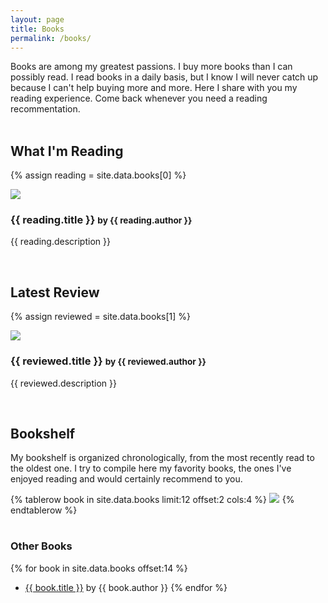 ```yaml
---
layout: page
title: Books
permalink: /books/
---
```


Books are among my greatest passions. I buy more books than I can possibly read.
I read books in a daily basis, but I know I will never catch up because I can't
help buying more and more. Here I share with you my reading experience. Come
back whenever you need a reading recommentation.<br><br>

## What I'm Reading

{% assign reading = site.data.books[0] %}
<div class="row">
  <div class="col-xs-6 col-md-3">
    <a target="_blank"  href="{{ reading.link }}"><img border="0" src="{{ reading.image }}" ></a><img src="{{ reading.another_image }}" width="1" height="1" border="0" alt="" style="border:none !important; margin:0px !important;" />
  </div>
  <h3>{{ reading.title }} <small>by {{ reading.author }}</small></h3>
  <p>{{ reading.description }}</p>
</div><br>

## Latest Review

{% assign reviewed = site.data.books[1] %}
<div class="row">
  <div class="col-xs-6 col-md-3">
    <a target="_blank"  href="{{ reviewed.link }}"><img border="0" src="{{ reviewed.image }}" ></a><img src="{{ reviewed.another_image }}" width="1" height="1" border="0" alt="" style="border:none !important; margin:0px !important;" />
  </div>
  <h3>{{ reviewed.title }} <small>by {{ reviewed.author }}</small></h3>
  <p>{{ reviewed.description }}</p>
</div><br>

## Bookshelf

My bookshelf is organized chronologically, from the most recently read to the
oldest one. I try to compile here my favority books, the ones I've enjoyed
reading and would certainly recommend to you.

<table class="table">
{% tablerow book in site.data.books limit:12 offset:2 cols:4 %}
  <a target="_blank"  href="{{ book.link }}"><img border="0" src="{{ book.image }}"></a><img src="{{ book.another_image }}" width="1" height="1" border="0" alt="" style="border:none !important; margin:0px !important;" />
{% endtablerow %}
</table>

### Other Books

{% for book in site.data.books offset:14 %}
- <a href="{{ book.link }}">{{ book.title }}</a> by {{ book.author }}
{% endfor %}
